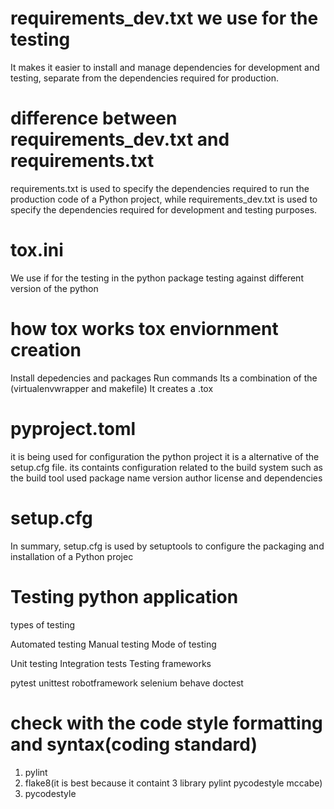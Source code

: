 # requirements_dev.txt we use for the testing
It makes it easier to install and manage dependencies for development and testing, separate from the dependencies required for production.

# difference between requirements_dev.txt and requirements.txt
requirements.txt is used to specify the dependencies required to run the production code of a Python project, while requirements_dev.txt is used to specify the dependencies required for development and testing purposes.

# tox.ini
We use if for the testing in the python package testing against different version of the python

# how tox works tox enviornment creation
Install depedencies and packages
Run commands
Its a combination of the (virtualenvwrapper and makefile)
It creates a .tox
# pyproject.toml
it is being used for configuration the python project it is a alternative of the setup.cfg file. its containts configuration related to the build system such as the build tool used package name version author license and dependencies

# setup.cfg
In summary, setup.cfg is used by setuptools to configure the packaging and installation of a Python projec

# Testing python application
types of testing

Automated testing
Manual testing
Mode of testing

Unit testing
Integration tests
Testing frameworks

pytest
unittest
robotframework
selenium
behave
doctest
# check with the code style formatting and syntax(coding standard)
1. pylint
2. flake8(it is best because it containt 3 library pylint pycodestyle mccabe)
3. pycodestyle